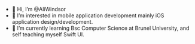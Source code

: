 - 👋 Hi, I’m @AliWindsor
- 👀 I’m interested in mobile application development mainly iOS application design/development.
- 🌱 I’m currently learning Bsc Computer Science at Brunel University, and self teaching myself Swift UI.

